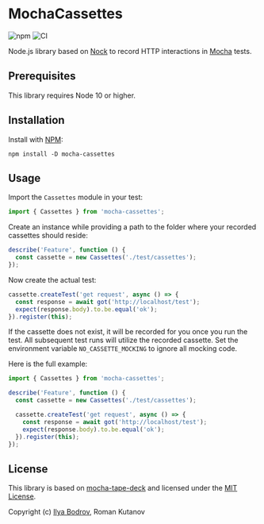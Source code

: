 # MochaCassettes

![npm](https://img.shields.io/npm/v/mocha-cassettes)
![CI](https://github.com/bodrovis/mocha-cassettes/actions/workflows/ci.yml/badge.svg)

Node.js library based on [Nock](https://github.com/nock/nock) to record HTTP interactions in [Mocha](https://mochajs.org/) tests.

## Prerequisites

This library requires Node 10 or higher.

## Installation

Install with [NPM](https://npmjs.org):

```
npm install -D mocha-cassettes
```

## Usage

Import the `Cassettes` module in your test:

```ts
import { Cassettes } from 'mocha-cassettes';
```

Create an instance while providing a path to the folder where your recorded cassettes should reside:

```ts
describe('Feature', function () {
  const cassette = new Cassettes('./test/cassettes');
});
```

Now create the actual test:

```ts
cassette.createTest('get request', async () => {
  const response = await got('http://localhost/test');
  expect(response.body).to.be.equal('ok');
}).register(this);
```

If the cassette does not exist, it will be recorded for you once you run the test. All subsequent test runs will utilize the recorded cassette. Set the environment variable `NO_CASSETTE_MOCKING` to ignore all mocking code.

Here is the full example:

```ts
import { Cassettes } from 'mocha-cassettes';

describe('Feature', function () {
  const cassette = new Cassettes('./test/cassettes');

  cassette.createTest('get request', async () => {
    const response = await got('http://localhost/test');
    expect(response.body).to.be.equal('ok');
  }).register(this);
});
```

## License

This library is based on [mocha-tape-deck](https://github.com/fossas/mocha-tape-deck) and licensed under the [MIT License](https://github.com/bodrovis/mocha-vcr/blob/master/LICENSE).

Copyright (c) [Ilya Bodrov](http://bodrovis.tech), Roman Kutanov
